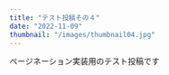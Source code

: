 ```yaml
---
title: "テスト投稿その４"
date: "2022-11-09"
thumbnail: "/images/thumbnail04.jpg"
---
```


ページネーション実装用のテスト投稿です
